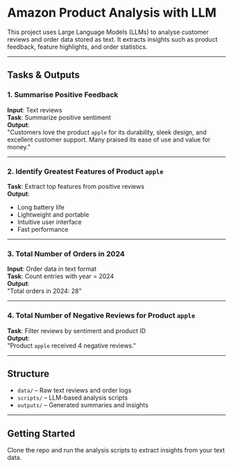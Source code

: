 #  Amazon Product Analysis with LLM

This project uses Large Language Models (LLMs) to analyse customer reviews and order data stored as text. It extracts insights such as product feedback, feature highlights, and order statistics.

---

##  Tasks & Outputs

### 1. Summarise Positive Feedback
**Input**: Text reviews  
**Task**: Summarize positive sentiment  
**Output**:  
"Customers love the product `apple` for its durability, sleek design, and excellent customer support. Many praised its ease of use and value for money."

---

### 2. Identify Greatest Features of Product `apple`
**Task**: Extract top features from positive reviews  
**Output**:
- Long battery life  
- Lightweight and portable  
- Intuitive user interface  
- Fast performance

---

### 3. Total Number of Orders in 2024
**Input**: Order data in text format  
**Task**: Count entries with year = 2024  
**Output**:  
"Total orders in 2024: 28"

---

### 4. Total Number of Negative Reviews for Product `apple`
**Task**: Filter reviews by sentiment and product ID  
**Output**:  
"Product `apple` received 4 negative reviews."

---

##  Structure
- `data/` – Raw text reviews and order logs  
- `scripts/` – LLM-based analysis scripts  
- `outputs/` – Generated summaries and insights

---

##  Getting Started
Clone the repo and run the analysis scripts to extract insights from your text data.

